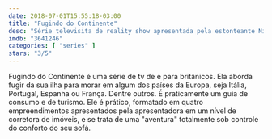 ```yaml
---
date: 2018-07-01T15:55:18-03:00
title: "Fugindo do Continente"
desc: "Série televisita de reality show apresentada pela estonteante Nicki Chapman."
imdb: "3641246"
categories: [ "series" ]
stars: "3/5"
---
```

Fugindo do Continente é uma série de tv de e para britânicos. Ela aborda fugir da sua ilha para morar em algum dos países da Europa, seja Itália, Portugal, Espanha ou França. Dentre outros. É praticamente um guia de consumo e de turismo. Ele é prático, formatado em quatro empreendimentos apresentados pela apresentadora em um nível de corretora de imóveis, e se trata de uma "aventura" totalmente sob controle do conforto do seu sofá.

